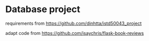 # Database project
requirements from https://github.com/dinhtta/istd50043_project

adapt code from https://github.com/isaychris/flask-book-reviews
